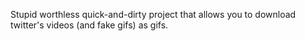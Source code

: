 Stupid worthless quick-and-dirty project that allows you to download twitter's videos (and fake gifs) as gifs.

